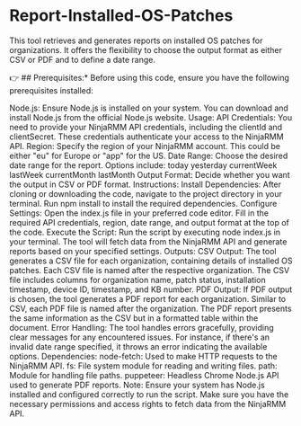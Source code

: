 # Report-Installed-OS-Patches

This tool retrieves and generates reports on installed OS patches for organizations. It offers the flexibility to choose the output format as either CSV or PDF and to define a date range.

👉 ## Prerequisites:*
Before using this code, ensure you have the following prerequisites installed:

Node.js: Ensure Node.js is installed on your system. You can download and install Node.js from the official Node.js website.
Usage:
API Credentials: You need to provide your NinjaRMM API credentials, including the clientId and clientSecret. These credentials authenticate your access to the NinjaRMM API.
Region: Specify the region of your NinjaRMM account. This could be either "eu" for Europe or "app" for the US.
Date Range: Choose the desired date range for the report. Options include:
today
yesterday
currentWeek
lastWeek
currentMonth
lastMonth
Output Format: Decide whether you want the output in CSV or PDF format.
Instructions:
Install Dependencies:
After cloning or downloading the code, navigate to the project directory in your terminal.
Run npm install to install the required dependencies.
Configure Settings:
Open the index.js file in your preferred code editor.
Fill in the required API credentials, region, date range, and output format at the top of the code.
Execute the Script:
Run the script by executing node index.js in your terminal.
The tool will fetch data from the NinjaRMM API and generate reports based on your specified settings.
Outputs:
CSV Output: The tool generates a CSV file for each organization, containing details of installed OS patches.
Each CSV file is named after the respective organization.
The CSV file includes columns for organization name, patch status, installation timestamp, device ID, timestamp, and KB number.
PDF Output: If PDF output is chosen, the tool generates a PDF report for each organization.
Similar to CSV, each PDF file is named after the organization.
The PDF report presents the same information as the CSV but in a formatted table within the document.
Error Handling:
The tool handles errors gracefully, providing clear messages for any encountered issues.
For instance, if there's an invalid date range specified, it throws an error indicating the available options.
Dependencies:
node-fetch: Used to make HTTP requests to the NinjaRMM API.
fs: File system module for reading and writing files.
path: Module for handling file paths.
puppeteer: Headless Chrome Node.js API used to generate PDF reports.
Note:
Ensure your system has Node.js installed and configured correctly to run the script.
Make sure you have the necessary permissions and access rights to fetch data from the NinjaRMM API.

